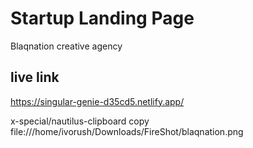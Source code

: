 # Startup Landing Page
Blaqnation creative agency

## live link 
https://singular-genie-d35cd5.netlify.app/



x-special/nautilus-clipboard
copy
file:///home/ivorush/Downloads/FireShot/blaqnation.png
